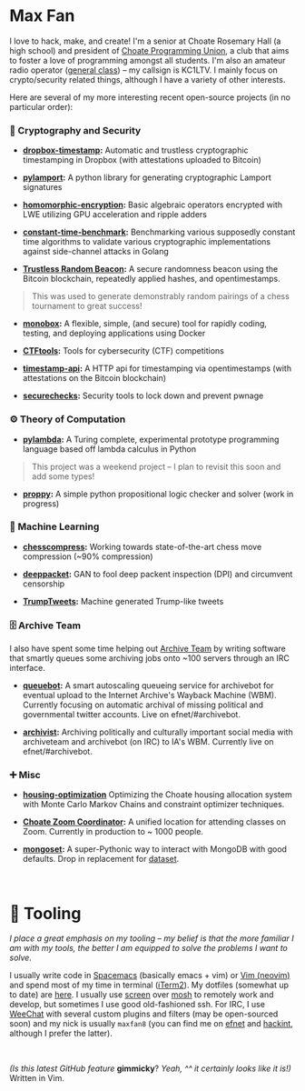 # Max Fan
I love to hack, make, and create! 
I'm a senior at Choate Rosemary Hall (a high school) and president of [Choate Programming Union](https://github.com/ChoateProgrammingUnion), a club that aims to foster a love of programming amongst all students.
I'm also an amateur radio operator ([general class](http://www.arrl.org/ham-radio-licenses)) – my callsign is KC1LTV. 
I mainly focus on crypto/security related things, although I have a variety of other interests.

Here are several of my more interesting recent open-source projects (in no particular order):
### 🔑 Cryptography and Security
- **[dropbox-timestamp](https://github.com/InnovativeInventor/dropbox-timestamp):** Automatic and trustless cryptographic timestamping in Dropbox (with attestations uploaded to Bitcoin) 

- **[pylamport](https://github.com/InnovativeInventor/pylamport):** A python library for generating cryptographic Lamport signatures

- **[homomorphic-encryption](https://github.com/InnovativeInventor/homomorphic-encryption):** Basic algebraic operators encrypted with LWE utilizing GPU acceleration and ripple adders 

- **[constant-time-benchmark](https://github.com/InnovativeInventor/constant-time-benchmark):** Benchmarking various supposedly constant time algorithms to validate various cryptographic implementations against side-channel attacks in Golang

- **[Trustless Random Beacon](https://github.com/InnovativeInventor/random-tournament-beacon):** A secure randomness beacon using the Bitcoin blockchain, repeatedly applied hashes, and opentimestamps.
> This was used to generate demonstrably random pairings of a chess tournament to great success! 

- **[monobox](https://github.com/InnovativeInventor/monobox):** A flexible, simple, (and secure) tool for rapidly coding, testing, and deploying applications using Docker 

- **[CTFtools](https://github.com/InnovativeInventor/CTFtools):** Tools for cybersecurity (CTF) competitions 

- **[timestamp-api](https://github.com/InnovativeInventor/timestamp-api):** A HTTP api for timestamping via opentimestamps (with attestations on the Bitcoin blockchain) 

- **[securechecks](https://github.com/InnovativeInventor/securechecks):** Security tools to lock down and prevent pwnage


### ⚙️ Theory of Computation

- **[pylambda](https://github.com/InnovativeInventor/pylambda):** A Turing complete, experimental prototype programming language based off lambda calculus in Python 

> This project was a weekend project – I plan to revisit this soon and add some types!

- **[proppy](https://github.com/InnovativeInventor/Proppy):** A simple python propositional logic checker and solver (work in progress)

### 📖 Machine Learning
- **[chesscompress](https://github.com/InnovativeInventor/chesscompress):** Working towards state-of-the-art chess move compression (~90% compression)

- **[deeppacket](https://github.com/InnovativeInventor/deeppacket):** GAN to fool deep packent inspection (DPI) and circumvent censorship

- **[TrumpTweets](https://github.com/InnovativeInventor/TrumpTweet):** Machine generated Trump-like tweets 


### 🗄️ Archive Team
I also have spent some time helping out [Archive Team](https://www.archiveteam.org/) by writing software that smartly queues some archiving jobs onto ~100 servers through an IRC interface.

- **[queuebot](https://github.com/InnovativeInventor/queuebot):** A smart autoscaling queueing service for archivebot for eventual upload to the Internet Archive's Wayback Machine (WBM). Currently focusing on automatic archival of missing political and governmental twitter accounts. Live on efnet/#archivebot. 

- **[archivist](https://github.com/InnovativeInventor/archivist):**  Archiving politically and culturally important social media with archiveteam and archivebot (on IRC) to IA's WBM. Currently live on efnet/#archivebot. 

### ➕ Misc
- **[housing-optimization](https://github.com/ChoateProgrammingUnion/housing-optimization)** Optimizing the Choate housing allocation system with Monte Carlo Markov Chains and constraint optimizer techniques.

- **[Choate Zoom Coordinator](https://github.com/ChoateProgrammingUnion/zoom-coordinator):** A unified location for attending classes on Zoom. Currently in production to ~ 1000 people.

- **[mongoset](https://github.com/TadpoleTutoring/mongoset):** A super-Pythonic way to interact with MongoDB with good defaults. Drop in replacement for [dataset](https://github.com/pudo/dataset).


<br>

# 🧰 Tooling
*I place a great emphasis on my tooling – my belief is that the more familiar I am with my tools, the better I am equipped to solve the problems I want to solve.*

I usually write code in [Spacemacs](https://www.spacemacs.org/) (basically emacs + vim) or [Vim (neovim)](https://neovim.io/) and spend most of my time in terminal ([iTerm2]()). My dotfiles (somewhat up to date) are [here](https://github.com/InnovativeInventor/dotfiles). 
I usually use [screen](https://linux.die.net/man/1/screen) over [mosh](https://mosh.org/) to remotely work and develop, but sometimes I use good old-fashioned ssh. 
For IRC, I use [WeeChat](https://weechat.org/) with several custom plugins and filters (may be open-sourced soon) and my nick is usually `maxfan8` (you can find me on [efnet](http://www.efnet.org/) and [hackint](https://hackint.org/), although I prefer the latter).

<br>

*(Is this latest GitHub feature* **gimmicky**? *Yeah, ^^ it certainly looks like it is!)* Written in Vim.
